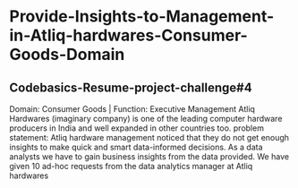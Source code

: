 # Provide-Insights-to-Management-in-Atliq-hardwares-Consumer-Goods-Domain
## Codebasics-Resume-project-challenge#4

 Domain:  Consumer Goods | Function: Executive Management
 Atliq Hardwares (imaginary company) is one of the leading computer hardware producers in India and well expanded in other countries too.
 problem statement: Atliq hardware management noticed that they do not get enough insights to make quick and smart data-informed decisions.
 As a data analysts we have to gain business insights from the data provided.
 We have given 10 ad-hoc requests from the data analytics manager at Atliq hardwares
